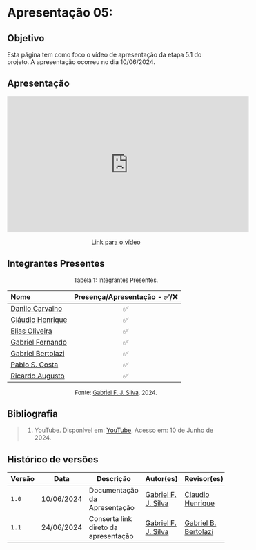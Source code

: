 # Apresentação 05:

## Objetivo
Esta página tem como foco o vídeo de apresentação da etapa 5.1 do projeto. A apresentação ocorreu no dia 10/06/2024.

## Apresentação

<center>

<iframe width="560" height="315" src="https://www.youtube.com/embed/xfldqIYgKgg" title="Reunião em  General  20240610 233712 Gravação de Reunião" frameborder="0" allow="accelerometer; autoplay; clipboard-write; encrypted-media; gyroscope; picture-in-picture; web-share" referrerpolicy="strict-origin-when-cross-origin" allowfullscreen></iframe>

</center>

<p style="text-align: center">
    <a href="https://www.youtube.com/xfldqIYgKgg">Link para o vídeo</a>
</p>

## Integrantes Presentes

<font size="2"><p style="text-align: center">Tabela 1: Integrantes Presentes.</p></font>

<center markdown="1">

| Nome | Presença/Apresentação - ✅/❌ |
| :--- | :----------------------------: |
| [Danilo Carvalho](https://github.com/Danilo-Carvalho-Antunes) | ✅ |
| [Cláudio Henrique](https://github.com/claudiohsc)             | ✅ |
| [Elias Oliveira](https://github.com/EliasOliver21)            | ✅ |
| [Gabriel Fernando](https://github.com/MMcLovin)               | ✅ |
| [Gabriel Bertolazi](https://github.com/Bertolazi)             | ✅ |
| [Pablo S. Costa](https://github.com/pabloheika)               | ✅ |
| [Ricardo Augusto](https://www.github.com/avmricardo)          | ✅ |

</center>

<font size="2"><p style="text-align: center">
Fonte: [Gabriel F. J. Silva](https://github.com/MMcLovin), 2024.
</p></font>

## Bibliografia
> 1. YouTube. Disponível em: [YouTube](https://youtu.be/WN_XigQCYec). Acesso em: 10 de Junho de 2024.

## Histórico de versões
| Versão |   Data  | Descrição | Autor(es) | Revisor(es)
| ------ | ---- | ------ | ---------- | ---------- |
| `1.0` | 10/06/2024 | Documentação da Apresentação | [Gabriel F. J. Silva](https://github.com/MMcLovin) | [Claudio Henrique](https://github.com/claudiohsc) |
| `1.1` | 24/06/2024 | Conserta link direto da apresentação | [Gabriel F. J. Silva](https://github.com/MMcLovin) | [Gabriel B. Bertolazi](https://github.com/Bertolazi) |
